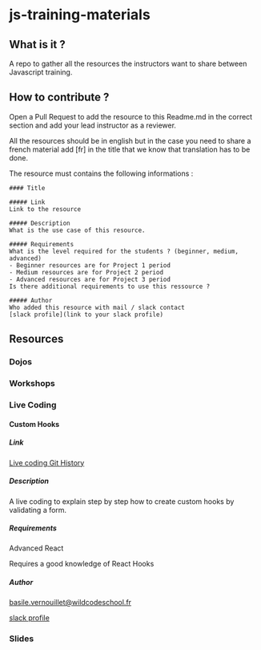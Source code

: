# js-training-materials

## What is it ?

A repo to gather all the resources the instructors want to share between Javascript training.

## How to contribute ?

Open a Pull Request to add the resource to this Readme.md in the correct section and add your lead instructor as a reviewer.

All the resources should be in english but in the case you need to share a french material add [fr] in the title that we know that translation has to be done.

The resource must contains the following informations :

```
#### Title

##### Link
Link to the resource

##### Description
What is the use case of this resource.

##### Requirements
What is the level required for the students ? (beginner, medium, advanced)
- Beginner resources are for Project 1 period
- Medium resources are for Project 2 period
- Advanced resources are for Project 3 period
Is there additional requirements to use this ressource ?

##### Author
Who added this resource with mail / slack contact
[slack profile](link to your slack profile) 

```

## Resources

### Dojos

### Workshops

### Live Coding

#### Custom Hooks

##### Link
[Live coding Git History](https://githistory.xyz/Karnak19/useform-tuto/blob/master/src/App.js)

##### Description
A live coding to explain step by step how to create custom hooks by validating a form.

##### Requirements
Advanced React

Requires a good knowledge of React Hooks

##### Author
basile.vernouillet@wildcodeschool.fr

[slack profile](https://app.slack.com/client/T6SG2QGG2/DHK0VJU2V/user_profile/UHNCDGZ0F) 

### Slides

